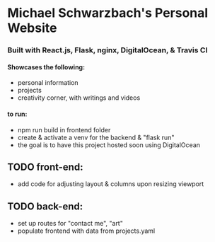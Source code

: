 # Michael Schwarzbach's Personal Website
### Built with React.js, Flask, nginx, DigitalOcean, & Travis CI

#### Showcases the following:
* personal information
* projects
* creativity corner, with writings and videos


#### to run:
* npm run build in frontend folder
* create & activate a venv for the backend & "flask run"
* the goal is to have this project hosted soon using DigitalOcean


## TODO front-end:
 * add code for adjusting layout & columns upon resizing viewport

## TODO back-end:
 * set up routes for "contact me", "art"
 * populate frontend with data from projects.yaml